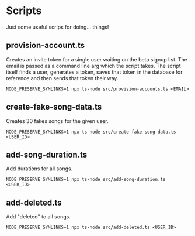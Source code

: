 # Scripts

Just some useful scrips for doing... things!

## provision-account.ts

Creates an invite token for a single user waiting on the beta signup list. The email is passed as a command line arg which the script takes. The script itself finds a user, generates a token, saves that token in the database for reference and then sends that token their way.

```
NODE_PRESERVE_SYMLINKS=1 npx ts-node src/provision-accounts.ts <EMAIL>
```

## create-fake-song-data.ts

Creates 30 fakes songs for the given user.

```
NODE_PRESERVE_SYMLINKS=1 npx ts-node src/create-fake-song-data.ts <USER_ID>
```

## add-song-duration.ts

Add durations for all songs.

```
NODE_PRESERVE_SYMLINKS=1 npx ts-node src/add-song-duration.ts <USER_ID>
```

## add-deleted.ts

Add "deleted" to all songs.

```
NODE_PRESERVE_SYMLINKS=1 npx ts-node src/add-deleted.ts <USER_ID>
```
